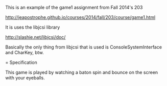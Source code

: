 This is an example of the game1 assignment from Fall 2014's 203

http://jeapostrophe.github.io/courses/2014/fall/203/course/game1.html

It is uses the libjcsi library

http://slashie.net/libjcsi/doc/

Basically the only thing from libjcsi that is used is
ConsoleSystemInterface and CharKey, btw.

= Specification

This game is played by watching a baton spin and bounce on the screen
with your eyeballs.
